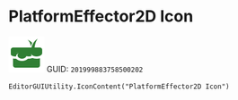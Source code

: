 # PlatformEffector2D Icon
![](/img/PlatformEffector2D%20Icon.png)
GUID: `201999883758500202`
```
EditorGUIUtility.IconContent("PlatformEffector2D Icon")
```
